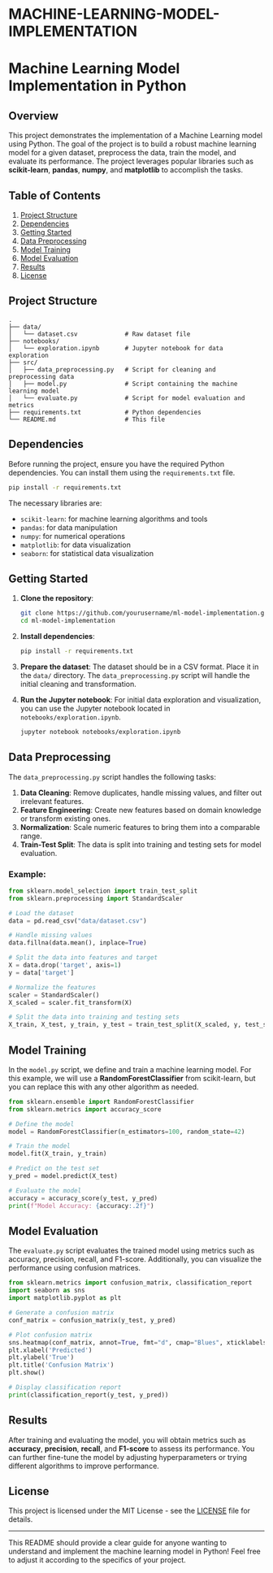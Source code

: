 # MACHINE-LEARNING-MODEL-IMPLEMENTATION




# Machine Learning Model Implementation in Python

## Overview

This project demonstrates the implementation of a Machine Learning model using Python. The goal of the project is to build a robust machine learning model for a given dataset, preprocess the data, train the model, and evaluate its performance. The project leverages popular libraries such as **scikit-learn**, **pandas**, **numpy**, and **matplotlib** to accomplish the tasks.

## Table of Contents

1. [Project Structure](#project-structure)
2. [Dependencies](#dependencies)
3. [Getting Started](#getting-started)
4. [Data Preprocessing](#data-preprocessing)
5. [Model Training](#model-training)
6. [Model Evaluation](#model-evaluation)
7. [Results](#results)
8. [License](#license)

## Project Structure

```
.
├── data/
│   └── dataset.csv             # Raw dataset file
├── notebooks/
│   └── exploration.ipynb       # Jupyter notebook for data exploration
├── src/
│   ├── data_preprocessing.py   # Script for cleaning and preprocessing data
│   ├── model.py                # Script containing the machine learning model
│   └── evaluate.py             # Script for model evaluation and metrics
├── requirements.txt            # Python dependencies
└── README.md                   # This file
```

## Dependencies

Before running the project, ensure you have the required Python dependencies. You can install them using the `requirements.txt` file.

```bash
pip install -r requirements.txt
```

The necessary libraries are:

* `scikit-learn`: for machine learning algorithms and tools
* `pandas`: for data manipulation
* `numpy`: for numerical operations
* `matplotlib`: for data visualization
* `seaborn`: for statistical data visualization

## Getting Started

1. **Clone the repository**:

   ```bash
   git clone https://github.com/yourusername/ml-model-implementation.git
   cd ml-model-implementation
   ```

2. **Install dependencies**:

   ```bash
   pip install -r requirements.txt
   ```

3. **Prepare the dataset**:
   The dataset should be in a CSV format. Place it in the `data/` directory. The `data_preprocessing.py` script will handle the initial cleaning and transformation.

4. **Run the Jupyter notebook**:
   For initial data exploration and visualization, you can use the Jupyter notebook located in `notebooks/exploration.ipynb`.

   ```bash
   jupyter notebook notebooks/exploration.ipynb
   ```

## Data Preprocessing

The `data_preprocessing.py` script handles the following tasks:

1. **Data Cleaning**: Remove duplicates, handle missing values, and filter out irrelevant features.
2. **Feature Engineering**: Create new features based on domain knowledge or transform existing ones.
3. **Normalization**: Scale numeric features to bring them into a comparable range.
4. **Train-Test Split**: The data is split into training and testing sets for model evaluation.

### Example:

```python
from sklearn.model_selection import train_test_split
from sklearn.preprocessing import StandardScaler

# Load the dataset
data = pd.read_csv("data/dataset.csv")

# Handle missing values
data.fillna(data.mean(), inplace=True)

# Split the data into features and target
X = data.drop('target', axis=1)
y = data['target']

# Normalize the features
scaler = StandardScaler()
X_scaled = scaler.fit_transform(X)

# Split the data into training and testing sets
X_train, X_test, y_train, y_test = train_test_split(X_scaled, y, test_size=0.2, random_state=42)
```

## Model Training

In the `model.py` script, we define and train a machine learning model. For this example, we will use a **RandomForestClassifier** from scikit-learn, but you can replace this with any other algorithm as needed.

```python
from sklearn.ensemble import RandomForestClassifier
from sklearn.metrics import accuracy_score

# Define the model
model = RandomForestClassifier(n_estimators=100, random_state=42)

# Train the model
model.fit(X_train, y_train)

# Predict on the test set
y_pred = model.predict(X_test)

# Evaluate the model
accuracy = accuracy_score(y_test, y_pred)
print(f"Model Accuracy: {accuracy:.2f}")
```

## Model Evaluation

The `evaluate.py` script evaluates the trained model using metrics such as accuracy, precision, recall, and F1-score. Additionally, you can visualize the performance using confusion matrices.

```python
from sklearn.metrics import confusion_matrix, classification_report
import seaborn as sns
import matplotlib.pyplot as plt

# Generate a confusion matrix
conf_matrix = confusion_matrix(y_test, y_pred)

# Plot confusion matrix
sns.heatmap(conf_matrix, annot=True, fmt="d", cmap="Blues", xticklabels=["Class 0", "Class 1"], yticklabels=["Class 0", "Class 1"])
plt.xlabel('Predicted')
plt.ylabel('True')
plt.title('Confusion Matrix')
plt.show()

# Display classification report
print(classification_report(y_test, y_pred))
```

## Results

After training and evaluating the model, you will obtain metrics such as **accuracy**, **precision**, **recall**, and **F1-score** to assess its performance. You can further fine-tune the model by adjusting hyperparameters or trying different algorithms to improve performance.

## License

This project is licensed under the MIT License - see the [LICENSE](LICENSE) file for details.

---

This README should provide a clear guide for anyone wanting to understand and implement the machine learning model in Python! Feel free to adjust it according to the specifics of your project.

